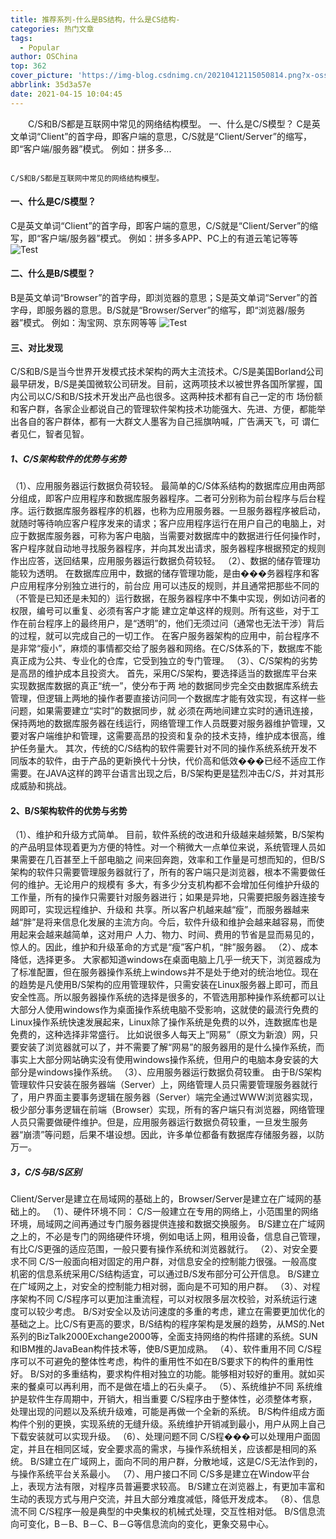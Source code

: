 ```yaml
---
title: 推荐系列-什么是BS结构，什么是CS结构-
categories: 热门文章
tags:
  - Popular
author: OSChina
top: 362
cover_picture: 'https://img-blog.csdnimg.cn/20210412115050814.png?x-oss-process=image/watermark,type_ZmFuZ3poZW5naGVpdGk,shadow_10,text_aHR0cHM6Ly9ibG9nLmNzZG4ubmV0L1BvaW50OQ==,size_16,color_FFFFFF,t_70'
abbrlink: 35d3a57e
date: 2021-04-15 10:04:45
---
```


&emsp;&emsp;C/S和B/S都是互联网中常见的网络结构模型。 一、什么是C/S模型？ C是英文单词“Client”的首字母，即客户端的意思，C/S就是“Client/Server”的缩写，即“客户端/服务器”模式。 例如：拼多多...
<!-- more -->

                                                                                                                                                                                        C/S和B/S都是互联网中常见的网络结构模型。 
#### 一、什么是C/S模型？ 
C是英文单词“Client”的首字母，即客户端的意思，C/S就是“Client/Server”的缩写，即“客户端/服务器”模式。 
例如：拼多多APP、PC上的有道云笔记等等 
![Test](https://img-blog.csdnimg.cn/20210412115050814.png?x-oss-process=image/watermark,type_ZmFuZ3poZW5naGVpdGk,shadow_10,text_aHR0cHM6Ly9ibG9nLmNzZG4ubmV0L1BvaW50OQ==,size_16,color_FFFFFF,t_70  '什么是BS结构，什么是CS结构-') 
#### 二、什么是B/S模型？ 
B是英文单词“Browser”的首字母，即浏览器的意思；S是英文单词“Server”的首字母，即服务器的意思。B/S就是“Browser/Server”的缩写，即“浏览器/服务器”模式。 
例如：淘宝网、京东网等等 
![Test](https://img-blog.csdnimg.cn/20210412115050814.png?x-oss-process=image/watermark,type_ZmFuZ3poZW5naGVpdGk,shadow_10,text_aHR0cHM6Ly9ibG9nLmNzZG4ubmV0L1BvaW50OQ==,size_16,color_FFFFFF,t_70  '什么是BS结构，什么是CS结构-') 
#### 三、对比发现 
C/S和B/S是当今世界开发模式技术架构的两大主流技术。C/S是美国Borland公司 
最早研发，B/S是美国微软公司研发。目前，这两项技术以被世界各国所掌握，国内公司以C/S和B/S技术开发出产品也很多。这两种技术都有自己一定的市 
场份额和客户群，各家企业都说自己的管理软件架构技术功能强大、先进、方便，都能举出各自的客户群体，都有一大群文人墨客为自己摇旗呐喊，广告满天飞，可 
谓仁者见仁，智者见智。 
##### 1、C/S架构软件的优势与劣势 
（1）、应用服务器运行数据负荷较轻。 
最简单的C/S体系结构的数据库应用由两部分组成，即客户应用程序和数据库服务器程序。二者可分别称为前台程序与后台程序。运行数据库服务器程序的机器，也称为应用服务器。一旦服务器程序被启动，就随时等待响应客户程序发来的请求；客户应用程序运行在用户自己的电脑上，对应于数据库服务器，可称为客户电脑，当需要对数据库中的数据进行任何操作时，客户程序就自动地寻找服务器程序，并向其发出请求，服务器程序根据预定的规则作出应答，送回结果，应用服务器运行数据负荷较轻。 
（2）、数据的储存管理功能较为透明。 
在数据库应用中，数据的储存管理功能，是由���务器程序和客户应用程序分别独立进行的，前台应 
用可以违反的规则，并且通常把那些不同的（不管是已知还是未知的）运行数据，在服务器程序中不集中实现，例如访问者的权限，编号可以重复、必须有客户才能 
建立定单这样的规则。所有这些，对于工作在前台程序上的最终用户，是“透明”的，他们无须过问（通常也无法干涉）背后的过程，就可以完成自己的一切工作。 
在客户服务器架构的应用中，前台程序不是非常“瘦小”，麻烦的事情都交给了服务器和网络。在C/S体系的下，数据库不能真正成为公共、专业化的仓库，它受到独立的专门管理。 
（3）、C/S架构的劣势是高昂的维护成本且投资大。 
首先，采用C/S架构，要选择适当的数据库平台来实现数据库数据的真正“统一”，使分布于两 
地的数据同步完全交由数据库系统去管理，但逻辑上两地的操作者要直接访问同一个数据库才能有效实现，有这样一些问题，如果需要建立“实时”的数据同步，就 
必须在两地间建立实时的通讯连接，保持两地的数据库服务器在线运行，网络管理工作人员既要对服务器维护管理，又要对客户端维护和管理，这需要高昂的投资和复杂的技术支持，维护成本很高，维护任务量大。 
其次，传统的C/S结构的软件需要针对不同的操作系统系统开发不同版本的软件，由于产品的更新换代十分快，代价高和低效���已经不适应工作需要。在JAVA这样的跨平台语言出现之后，B/S架构更是猛烈冲击C/S，并对其形成威胁和挑战。 
#### 2、B/S架构软件的优势与劣势 
（1）、维护和升级方式简单。 
目前，软件系统的改进和升级越来越频繁，B/S架构的产品明显体现着更为方便的特性。对一个稍微大一点单位来说，系统管理人员如果需要在几百甚至上千部电脑之 
间来回奔跑，效率和工作量是可想而知的，但B/S架构的软件只需要管理服务器就行了，所有的客户端只是浏览器，根本不需要做任何的维护。无论用户的规模有 
多大，有多少分支机构都不会增加任何维护升级的工作量，所有的操作只需要针对服务器进行；如果是异地，只需要把服务器连接专网即可，实现远程维护、升级和 
共享。所以客户机越来越“瘦”，而服务器越来越“胖”是将来信息化发展的主流方向。今后，软件升级和维护会越来越容易，而使用起来会越来越简单，这对用户 
人力、物力、时间、费用的节省是显而易见的，惊人的。因此，维护和升级革命的方式是“瘦”客户机，“胖”服务器。 
（2）、成本降低，选择更多。 
大家都知道windows在桌面电脑上几乎一统天下，浏览器成为了标准配置，但在服务器操作系统上windows并不是处于绝对的统治地位。现在的趋势是凡使用B/S架构的应用管理软件，只需安装在Linux服务器上即可，而且安全性高。所以服务器操作系统的选择是很多的，不管选用那种操作系统都可以让大部分人使用windows作为桌面操作系统电脑不受影响，这就使的最流行免费的Linux操作系统快速发展起来，Linux除了操作系统是免费的以外，连数据库也是免费的，这种选择非常盛行。 
比如说很多人每天上“网易”（原文为新浪）网，只要安装了浏览器就可以了，并不需要了解“网易”的服务器用的是什么操作系统，而事实上大部分网站确实没有使用windows操作系统，但用户的电脑本身安装的大部分是windows操作系统。 
（3）、应用服务器运行数据负荷较重。 
由于B/S架构管理软件只安装在服务器端（Server）上，网络管理人员只需要管理服务器就行了，用户界面主要事务逻辑在服务器（Server）端完全通过WWW浏览器实现，极少部分事务逻辑在前端（Browser）实现，所有的客户端只有浏览器，网络管理人员只需要做硬件维护。但是，应用服务器运行数据负荷较重，一旦发生服务器“崩溃”等问题，后果不堪设想。因此，许多单位都备有数据库存储服务器，以防万一。 
##### 3，C/S与B/S区别 
Client/Server是建立在局域网的基础上的，Browser/Server是建立在广域网的基础上的。 
（1）、硬件环境不同： 
C/S一般建立在专用的网络上，小范围里的网络环境，局域网之间再通过专门服务器提供连接和数据交换服务。 
B/S建立在广域网之上的，不必是专门的网络硬件环境，例如电话上网，租用设备，信息自己管理，有比C/S更强的适应范围，一般只要有操作系统和浏览器就行。 
（2）、对安全要求不同 
C/S一般面向相对固定的用户群，对信息安全的控制能力很强。一般高度机密的信息系统采用C/S结构适宜，可以通过B/S发布部分可公开信息。 
B/S建立在广域网之上，对安全的控制能力相对弱，面向是不可知的用户群。 
（3）、对程序架构不同 
C/S程序可以更加注重流程，可以对权限多层次校验，对系统运行速度可以较少考虑。 
B/S对安全以及访问速度的多重的考虑，建立在需要更加优化的基础之上。比C/S有更高的要求，B/S结构的程序架构是发展的趋势，从MS的.Net系列的BizTalk2000Exchange2000等，全面支持网络的构件搭建的系统。SUN和IBM推的JavaBean构件技术等，使B/S更加成熟。 
（4）、软件重用不同 
C/S程序可以不可避免的整体性考虑，构件的重用性不如在B/S要求下的构件的重用性好。 
B/S对的多重结构，要求构件相对独立的功能。能够相对较好的重用。就如买来的餐桌可以再利用，而不是做在墙上的石头桌子。 
（5）、系统维护不同 
系统维护是软件生存周期中，开销大，相当重要 
C/S程序由于整体性，必须整体考察，处理出现的问题以及系统升级难，可能是再做一个全新的系统。 
B/S构件组成方面构件个别的更换，实现系统的无缝升级。系统维护开销减到最小，用户从网上自己下载安装就可以实现升级。 
（6）、处理问题不同 
C/S程���可以处理用户面固定，并且在相同区域，安全要求高的需求，与操作系统相关，应该都是相同的系统。 
B/S建立在广域网上，面向不同的用户群，分散地域，这是C/S无法作到的，与操作系统平台关系最小。 
（7）、用户接口不同 
C/S多是建立在Window平台上，表现方法有限，对程序员普遍要求较高。 
B/S建立在浏览器上，有更加丰富和生动的表现方式与用户交流，并且大部分难度减低，降低开发成本。 
（8）、信息流不同 
C/S程序一般是典型的中央集权的机械式处理，交互性相对低。 
B/S信息流向可变化，B－B、B－C、B－G等信息流向的变化，更象交易中心。
                                        